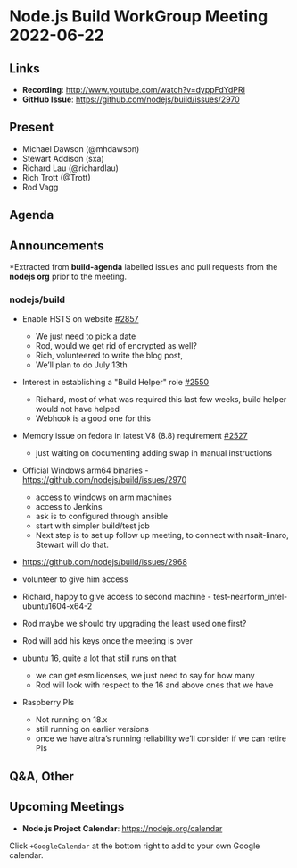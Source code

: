 # Node.js  Build WorkGroup Meeting 2022-06-22


## Links

* **Recording**:  http://www.youtube.com/watch?v=dyppFdYdPRI
* **GitHub Issue**: https://github.com/nodejs/build/issues/2970

## Present

* Michael Dawson (@mhdawson)
* Stewart Addison (sxa)
* Richard Lau (@richardlau)
* Rich Trott (@Trott)
* Rod Vagg

## Agenda

## Announcements

*Extracted from **build-agenda** labelled issues and pull requests from the **nodejs org** prior to the meeting.

### nodejs/build


* Enable HSTS on website [#2857](https://github.com/nodejs/build/issues/2857)
  * We just need to pick a date
  * Rod, would we get rid of encrypted as well?
  * Rich, volunteered to write the blog post, 
  * We’ll plan to do July 13th

* Interest in establishing a "Build Helper" role [#2550](https://github.com/nodejs/build/issues/2550)
  * Richard, most of what was required this last few weeks, build helper would not have helped
  * Webhook is a good one for this

* Memory issue on fedora in latest V8 (8.8) requirement [#2527](https://github.com/nodejs/build/issues/2527)
  * just waiting on documenting adding swap in manual instructions

* Official Windows arm64 binaries -  https://github.com/nodejs/build/issues/2970
  * access to windows on arm machines
  * access to Jenkins
  * ask is to configured through ansible
  * start with simpler build/test job
  * Next step is to set up follow up meeting, to connect with nsait-linaro, Stewart will do that.

*  https://github.com/nodejs/build/issues/2968
  * volunteer to give him access
  * Richard, happy to give access to second machine - test-nearform_intel-ubuntu1604-x64-2
  * Rod maybe we should try upgrading the least used one first?
  * Rod will add his keys once the meeting is over

* ubuntu 16, quite a lot that still runs on that
  * we can get esm licenses, we just need to say for how many
  * Rod will look with respect to the 16 and above ones that we have

* Raspberry PIs
  * Not running on 18.x
  * still running on earlier versions
  * once we have altra’s running reliability we’ll consider if we can retire PIs

## Q&A, Other


## Upcoming Meetings


* **Node.js Project Calendar**: <https://nodejs.org/calendar>


Click `+GoogleCalendar` at the bottom right to add to your own Google calendar.
